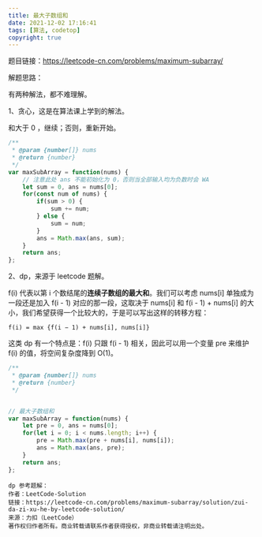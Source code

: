 ```yaml
---
title: 最大子数组和
date: 2021-12-02 17:16:41
tags: [算法, codetop]
copyright: true
---
```

题目链接：https://leetcode-cn.com/problems/maximum-subarray/

解题思路：

有两种解法，都不难理解。

1、贪心，这是在算法课上学到的解法。

和大于 0 ，继续；否则，重新开始。

```js
/**
 * @param {number[]} nums
 * @return {number}
 */
var maxSubArray = function(nums) {
    // 注意此处 ans 不能初始化为 0，否则当全部输入均为负数时会 WA
    let sum = 0, ans = nums[0];
    for(const num of nums) {
        if(sum > 0) {
            sum += num;
        } else {
            sum = num;
        }
        ans = Math.max(ans, sum);
    }
    return ans;
};
```

2、dp，来源于 leetcode 题解。

f(i) 代表以第 i 个数结尾的**连续子数组的最大和**。我们可以考虑 nums[i] 单独成为一段还是加入 f(i - 1) 对应的那一段，这取决于 nums[i] 和 f(i - 1) + nums[i] 的大小，我们希望获得一个比较大的，于是可以写出这样的转移方程：

```
f(i) = max {f(i − 1) + nums[i], nums[i]}
```

这类 dp 有一个特点是：f(i) 只跟 f(i - 1) 相关，因此可以用一个变量 pre 来维护 f(i) 的值，将空间复杂度降到 O(1)。

```js
/**
 * @param {number[]} nums
 * @return {number}
 */


// 最大子数组和
var maxSubArray = function(nums) {
    let pre = 0, ans = nums[0];
    for(let i = 0; i < nums.length; i++) {
        pre = Math.max(pre + nums[i], nums[i]);
        ans = Math.max(ans, pre);
    }
    return ans;
};
```

```
dp 参考题解：
作者：LeetCode-Solution
链接：https://leetcode-cn.com/problems/maximum-subarray/solution/zui-da-zi-xu-he-by-leetcode-solution/
来源：力扣（LeetCode）
著作权归作者所有。商业转载请联系作者获得授权，非商业转载请注明出处。
```